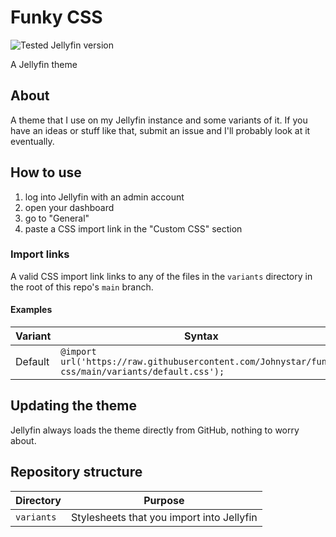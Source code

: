 # Funky CSS

![Tested Jellyfin version](https://img.shields.io/badge/Jellyfin-10.6.4-%2300A4DC)

A Jellyfin theme

## About

A theme that I use on my Jellyfin instance and some variants of it. If you have an ideas or stuff like that, submit an issue and I'll probably look at it eventually.

## How to use

1. log into Jellyfin with an admin account
2. open your dashboard
3. go to "General"
4. paste a CSS import link in the "Custom CSS" section

### Import links

A valid CSS import link links to any of the files in the ``variants`` directory in the root of this repo's ``main`` branch.

#### Examples

| Variant | Syntax |
| ------- | ------ |
| Default | ``@import url('https://raw.githubusercontent.com/Johnystar/funky-css/main/variants/default.css');`` |

## Updating the theme

Jellyfin always loads the theme directly from GitHub, nothing to worry about.

## Repository structure

| Directory | Purpose |
| --------- | ------- |
| ``variants`` | Stylesheets that you import into Jellyfin |